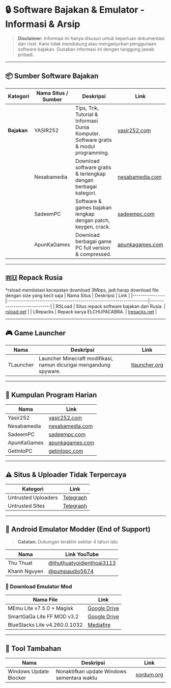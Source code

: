 
# 🔒 Software Bajakan & Emulator - Informasi & Arsip

> **Disclaimer:** Informasi ini hanya disusun untuk keperluan dokumentasi dan riset. Kami tidak mendukung atau menganjurkan penggunaan software bajakan. Gunakan informasi ini dengan tanggung jawab pribadi.

---

## 📦 Sumber Software Bajakan

| Kategori     | Nama Situs / Sumber | Deskripsi                                                                                       | Link                                                                 |
|--------------|---------------------|--------------------------------------------------------------------------------------------------|----------------------------------------------------------------------|
| **Bajakan**  | YASIR252            | Tips, Trik, Tutorial & Informasi Dunia Komputer. Software gratis & modul programming.           | [yasir252.com](https://www.yasir252.com)                           |
|              | Nesabamedia         | Download software gratis & terlengkap dengan berbagai kategori.                                 | [nesabamedia.com](https://www.nesabamedia.com/download-software/)  |
|              | SadeemPC            | Software & games bajakan lengkap dengan patch, keygen, crack.                                   | [sadeempc.com](https://www.sadeempc.com)                           |
|              | ApunKaGames         | Download berbagai game PC full version & compressed.                                            | [apunkagames.com](https://www.apunkagames.com)                     |

---

## 🇷🇺 Repack Rusia
*rsload membatasi kecepatan download 3Mbps, jadi harap download file dengan size yang kecil saja
| Nama Situs     | Deskripsi                                                          | Link                        |
|----------------|---------------------------------------------------------------------|-----------------------------|
| RSLoad         | Situs repack software bajakan dari Rusia.                          | [rsload.net](https://rsload.net/repack/)         |
| LRepacks       | Repack karya ELCHUPACABRA.                                          | [lrepacks.net](https://lrepacks.net/)            |

---

## 🎮 Game Launcher

| Nama        | Deskripsi                                                             | Link                                 |
|-------------|----------------------------------------------------------------------|--------------------------------------|
| TLauncher   | Launcher Minecraft modifikasi, namun dicurigai mengandung spyware.   | [tlauncher.org](https://tlauncher.org/en/) |

---

## 🧰 Kumpulan Program Harian

| Nama        | Link                                                                 |
|-------------|----------------------------------------------------------------------|
| Yasir252    | [yasir252.com](https://www.yasir252.com)                             |
| Nesabamedia | [nesabamedia.com](https://www.nesabamedia.com/download-software/)   |
| SadeemPC    | [sadeempc.com](https://www.sadeempc.com)                             |
| ApunKaGames | [apunkagames.com](https://www.apunkagames.com)                       |
| GetIntoPC   | [getintopc.com](https://getintopc.com/)                              |

---

## ⚠️ Situs & Uploader Tidak Terpercaya

| Kategori  | Link                                                                 |
|-----------|----------------------------------------------------------------------|
| Untrusted Uploaders | [Telegraph](https://telegra.ph/Untrusted-uploaders-04-05)  |
| Untrusted Sites     | [Telegraph](https://telegra.ph/Untrusted-sites-04-05)      |

---

## 📱 Android Emulator Modder (End of Support)

> **Catatan:** Dukungan terakhir sekitar 4 tahun lalu

| Nama          | Link YouTube                                                                 |
|---------------|------------------------------------------------------------------------------|
| Thu Thuat     | [@thuthuatvoidienthoai3113](https://www.youtube.com/@thuthuatvoidienthoai3113/videos) |
| Khanh Nguyen  | [@pumpaudio5674](https://www.youtube.com/@pumpaudio5674/videos)              |

### 🔽 Download Emulator Mod

| Nama File                                                | Link                                                                 |
|----------------------------------------------------------|----------------------------------------------------------------------|
| MEmu Lite v7.5.0 + Magisk                                 | [Google Drive](https://drive.google.com/file/d/1-QQJ-tf8rbL-u_1B9XQ0ukj4Mti_CNV3/view) |
| SmartGaGa Lite FF MOD v3.2                               | [Google Drive](https://drive.google.com/file/d/1998hjWw9hCaAUhpUFb4tWtjS1RECS8HD/view) |
| BlueStacks Lite v4.260.0.1032                            | [Mediafire](https://www.mediafire.com/file/16xsapgi0iw4t9f/BlueStacks_Lite_v4.260.0.1032_x64_khanh11a1.exe) |

---

## 🔧 Tool Tambahan

| Nama                       | Deskripsi                                      | Link                                                                 |
|----------------------------|-----------------------------------------------|----------------------------------------------------------------------|
| Windows Update Blocker    | Nonaktifkan update Windows sementara waktu    | [sordum.org](https://www.sordum.org/9470/windows-update-blocker-v1-8/) |
